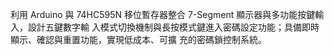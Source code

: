 利用 Arduino 與 74HC595N 移位暫存器整合 7-Segment 顯示器與多功能按鍵輸入，設計五鍵數字輸
入模式切換機制與長按模式鍵進入密碼設定功能；具備即時顯示、確認與重置功能，實現低成本、可擴
充的密碼鎖控制系統。